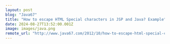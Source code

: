 ```yaml
---
layout: post
blog: "Java67"
title: "How to escape HTML Special characters in JSP and Java? Example"
date: 2024-08-27T13:52:00.001Z
image: images/java.png
remote_url: "http://www.java67.com/2012/10/how-to-escape-html-special-characters-JSP-Java-Example.html"
---
```


